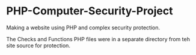 # PHP-Computer-Security-Project
Making a website using PHP and complex security protection.

The Checks and Functions PHP files were in a separate directory from teh site source for protection.
